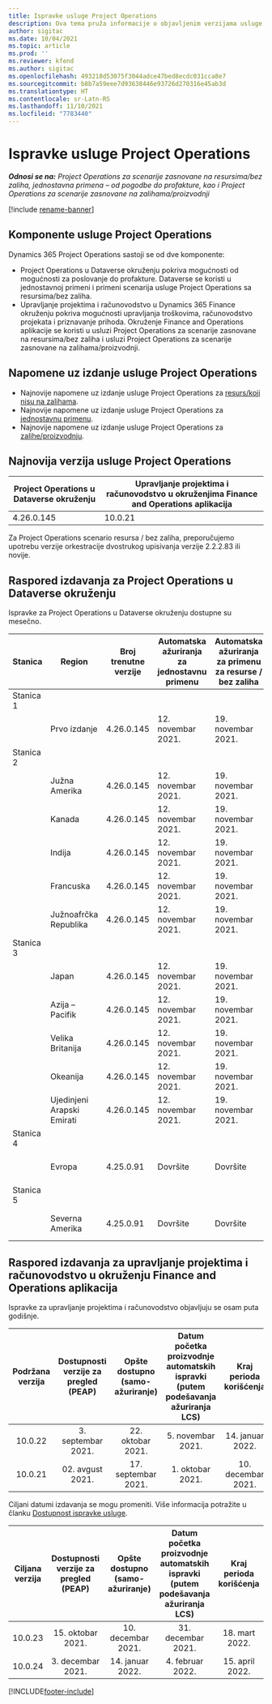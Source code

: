 ```yaml
---
title: Ispravke usluge Project Operations
description: Ova tema pruža informacije o objavljenim verzijama usluge Dynamics 365 Project Operations.
author: sigitac
ms.date: 10/04/2021
ms.topic: article
ms.prod: ''
ms.reviewer: kfend
ms.author: sigitac
ms.openlocfilehash: 493218d53075f3044adce47bed8ecdc031cca8e7
ms.sourcegitcommit: b8b7a59eee7d93638446e93726d270316e45ab3d
ms.translationtype: HT
ms.contentlocale: sr-Latn-RS
ms.lasthandoff: 11/10/2021
ms.locfileid: "7783440"
---
```

# <a name="project-operations-updates"></a>Ispravke usluge Project Operations

_**Odnosi se na:** Project Operations za scenarije zasnovane na resursima/bez zaliha, jednostavna primena – od pogodbe do profakture, kao i Project Operations za scenarije zasnovane na zalihama/proizvodnji_

[!include [rename-banner](~/includes/cc-data-platform-banner.md)]

## <a name="project-operations-components"></a>Komponente usluge Project Operations

Dynamics 365 Project Operations sastoji se od dve komponente:

- Project Operations u Dataverse okruženju pokriva mogućnosti od mogućnosti za poslovanje do profakture. Dataverse se koristi u jednostavnoj primeni i primeni scenarija usluge Project Operations sa resursima/bez zaliha.
- Upravljanje projektima i računovodstvo u Dynamics 365 Finance okruženju pokriva mogućnosti upravljanja troškovima, računovodstvo projekata i priznavanje prihoda. Okruženje Finance and Operations aplikacije se koristi u usluzi Project Operations za scenarije zasnovane na resursima/bez zaliha i usluzi Project Operations za scenarije zasnovane na zalihama/proizvodnji.

## <a name="project-operations-release-notes"></a>Napomene uz izdanje usluge Project Operations
- Najnovije napomene uz izdanje usluge Project Operations za [resurs/koji nisu na zalihama](whats-new-oct-2021-resource-based.md).
- Najnovije napomene uz izdanje usluge Project Operations za [jednostavnu primenu](../pro/whats-new/whats-new-oct-2021-lite.md).
- Najnovije napomene uz izdanje usluge Project Operations za [zalihe/proizvodnju](../prod-pma/whats-new/whats-new-jul-2021-stocked.md).

## <a name="project-operations-latest-version"></a>Najnovija verzija usluge Project Operations

| Project Operations u Dataverse okruženju | Upravljanje projektima i računovodstvo u okruženjima Finance and Operations aplikacija | 
| --- | --- |
| 4.26.0.145 | 10.0.21 |

Za Project Operations scenario resursa / bez zaliha, preporučujemo upotrebu verzije orkestracije dvostrukog upisivanja verzije 2.2.2.83 ili novije.

## <a name="release-schedule-for-project-operations-on-dataverse-environment"></a>Raspored izdavanja za Project Operations u Dataverse okruženju

Ispravke za Project Operations u Dataverse okruženju dostupne su mesečno. 

| Stanica | Region | Broj trenutne verzije | Automatska ažuriranja za jednostavnu primenu | Automatska ažuriranja za primenu za resurse / bez zaliha | Broj sledeće verzije | Datum opšte dostupnosti sledeće verzije |
|-----------|-----------------------|-----------------|--------------------|---------------------|---------------------|---------------------|
| Stanica 1 |   &nbsp;              |    &nbsp;       | &nbsp;             |      &nbsp;         |      &nbsp;         |      &nbsp;         |
|   &nbsp;  | Prvo izdanje         |  4.26.0.145     | 12. novembar 2021.  | 19. novembar 2021.   | TBD                 | 03. decembar 2021.   |
| Stanica 2 |   &nbsp;              |    &nbsp;       | &nbsp;             |      &nbsp;         |      &nbsp;         |      &nbsp;         |
|   &nbsp;  | Južna Amerika         |  4.26.0.145     | 12. novembar 2021.  | 19. novembar 2021.   | TBD                 | 03. decembar 2021.   |
|   &nbsp;  | Kanada                |  4.26.0.145     | 12. novembar 2021.  | 19. novembar 2021.   | TBD                 | 03. decembar 2021.   |
|   &nbsp;  | Indija                 |  4.26.0.145     | 12. novembar 2021.  | 19. novembar 2021.   | TBD                 | 03. decembar 2021.   |
|   &nbsp;  | Francuska                |  4.26.0.145     | 12. novembar 2021.  | 19. novembar 2021.   | TBD                 | 03. decembar 2021.   |
|   &nbsp;  | Južnoafrčka Republika          |  4.26.0.145     | 12. novembar 2021.  | 19. novembar 2021.   | TBD                 | 03. decembar 2021.   |
| Stanica 3 |      &nbsp;           |     &nbsp;      |     &nbsp;         |      &nbsp;         |      &nbsp;         |      &nbsp;         |
|   &nbsp;  | Japan                 |  4.26.0.145     | 12. novembar 2021.  | 19. novembar 2021.   | TBD                 | 10. decembar 2021.   |
|   &nbsp;  | Azija – Pacifik          |  4.26.0.145     | 12. novembar 2021.  | 19. novembar 2021.   | TBD                 | 10. decembar 2021.   |
|   &nbsp;  | Velika Britanija         |  4.26.0.145     | 12. novembar 2021.  | 19. novembar 2021.   | TBD                 | 10. decembar 2021.   |
|   &nbsp;  | Okeanija               |  4.26.0.145     | 12. novembar 2021.  | 19. novembar 2021.   | TBD                 | 10. decembar 2021.   |
|   &nbsp;  | Ujedinjeni Arapski Emirati  |  4.26.0.145     | 12. novembar 2021.  | 19. novembar 2021.   | TBD                 | 10. decembar 2021.   |
| Stanica 4 |     &nbsp;            |     &nbsp;      |     &nbsp;         |      &nbsp;         |      &nbsp;         |      &nbsp;         |
|   &nbsp;  | Evropa                |  4.25.0.91      | Dovršite           | Dovršite            | 4.26.0.145          | 12. novembar 2021.   |
| Stanica 5 |     &nbsp;            |     &nbsp;      |     &nbsp;         |      &nbsp;         |      &nbsp;         |      &nbsp;         |
|   &nbsp;  | Severna Amerika         |  4.25.0.91      | Dovršite           | Dovršite            | 4.26.0.145          | 19. novembar 2021.   |


## <a name="release-schedule-for-project-management-and-accounting-in-the-finance-and-operations-apps-environment"></a>Raspored izdavanja za upravljanje projektima i računovodstvo u okruženju Finance and Operations aplikacija

Ispravke za upravljanje projektima i računovodstvo objavljuju se osam puta godišnje.

|Podržana verzija| Dostupnosti verzije za pregled (PEAP) | Opšte dostupno (samo-ažuriranje) | Datum početka proizvodnje automatskih ispravki (putem podešavanja ažuriranja LCS) |   Kraj perioda korišćenja   |
|:---------------:|:---------------------------:|:---------------------------------:|:--------------------------------------------------------------------:|:------------------:|
|     10.0.22     |      3. septembar 2021.      |        22. oktobar 2021.           |                          5. novembar 2021.                            | 14. januar 2022.   |
|    10.0.21      |         02. avgust 2021.     |           17. septembar 2021.      |                             1. oktobar 2021.                          |  10. decembar 2021. |


Ciljani datumi izdavanja se mogu promeniti. Više informacija potražite u članku [Dostupnost ispravke usluge](/dynamics365/fin-ops-core/fin-ops/get-started/public-preview-releases?toc=%2fdynamics365%2ffinance%2ftoc.json).

|Ciljana verzija | Dostupnosti verzije za pregled (PEAP) | Opšte dostupno (samo-ažuriranje) | Datum početka proizvodnje automatskih ispravki (putem podešavanja ažuriranja LCS) |   Kraj perioda korišćenja   |
|:---------------:|:---------------------------:|:---------------------------------:|:--------------------------------------------------------------------:|:------------------:|
|     10.0.23     |      15. oktobar 2021.       |        10. decembar 2021.          |                          31. decembar 2021.                           | 18. mart 2022.     |
|     10.0.24     |      3. decembar 2021.       |        14. januar 2022.           |                          4. februar 2022.                            | 15. april 2022.     |

[!INCLUDE[footer-include](../includes/footer-banner.md)]

